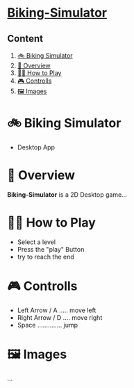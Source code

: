 # [Biking-Simulator]( https://github.com/RybakVonTar/biking-simulator)

## Content

1. [🚲 Biking Simulator](#Biking.Simulator)
2. [📖 Overview](#Overview)
3. [🤷‍♂️ How to Play](#How.to.Play)
4. [🎮 Controlls](#Controlls)
5. [🖼️ Images](#Images)

# 🚲 Biking Simulator
* Desktop App

# 📖 Overview

 **Biking-Simulator** is a 2D Desktop game...

# 🤷‍♂️ How to Play
* Select a level
* Press the "play" Button
* try to reach the end

# 🎮 Controlls
* Left Arrow / A ..... move left
* Right Arrow / D .... move right
* Space .............. jump

# 🖼️ Images
...






